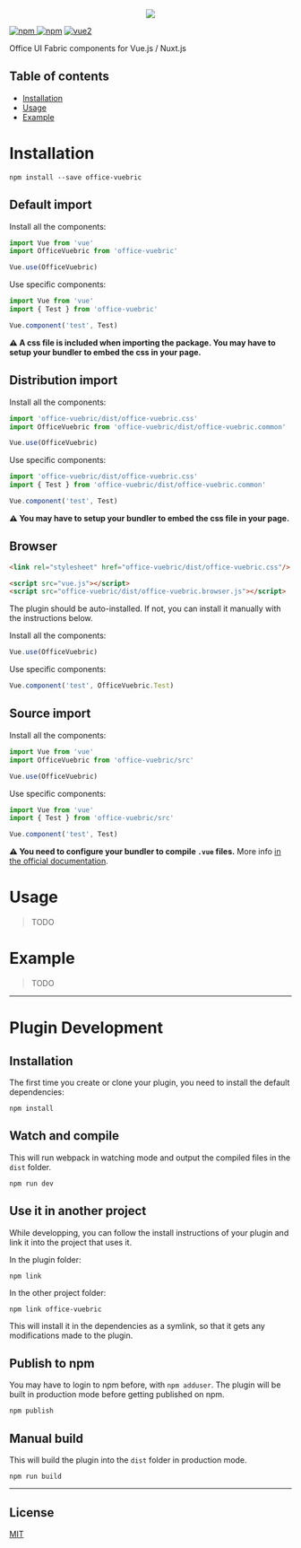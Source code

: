 <div style="text-align:center"><img src="https://farm1.staticflickr.com/802/41338549771_c82551a219.jpg"/></div>

[![npm](https://img.shields.io/npm/v/office-vuebric.svg) ![npm](https://img.shields.io/npm/dm/office-vuebric.svg)](https://www.npmjs.com/package/office-vuebric)
[![vue2](https://img.shields.io/badge/vue-2.x-brightgreen.svg)](https://vuejs.org/)

Office UI Fabric components for Vue.js / Nuxt.js

## Table of contents

- [Installation](#installation)
- [Usage](#usage)
- [Example](#example)

# Installation

```
npm install --save office-vuebric
```

## Default import

Install all the components:

```javascript
import Vue from 'vue'
import OfficeVuebric from 'office-vuebric'

Vue.use(OfficeVuebric)
```

Use specific components:

```javascript
import Vue from 'vue'
import { Test } from 'office-vuebric'

Vue.component('test', Test)
```

**⚠️ A css file is included when importing the package. You may have to setup your bundler to embed the css in your page.**

## Distribution import

Install all the components:

```javascript
import 'office-vuebric/dist/office-vuebric.css'
import OfficeVuebric from 'office-vuebric/dist/office-vuebric.common'

Vue.use(OfficeVuebric)
```

Use specific components:

```javascript
import 'office-vuebric/dist/office-vuebric.css'
import { Test } from 'office-vuebric/dist/office-vuebric.common'

Vue.component('test', Test)
```

**⚠️ You may have to setup your bundler to embed the css file in your page.**

## Browser

```html
<link rel="stylesheet" href="office-vuebric/dist/office-vuebric.css"/>

<script src="vue.js"></script>
<script src="office-vuebric/dist/office-vuebric.browser.js"></script>
```

The plugin should be auto-installed. If not, you can install it manually with the instructions below.

Install all the components:

```javascript
Vue.use(OfficeVuebric)
```

Use specific components:

```javascript
Vue.component('test', OfficeVuebric.Test)
```

## Source import

Install all the components:

```javascript
import Vue from 'vue'
import OfficeVuebric from 'office-vuebric/src'

Vue.use(OfficeVuebric)
```

Use specific components:

```javascript
import Vue from 'vue'
import { Test } from 'office-vuebric/src'

Vue.component('test', Test)
```

**⚠️ You need to configure your bundler to compile `.vue` files.** More info [in the official documentation](https://vuejs.org/v2/guide/single-file-components.html).

# Usage

> TODO

# Example

> TODO

---

# Plugin Development

## Installation

The first time you create or clone your plugin, you need to install the default dependencies:

```
npm install
```

## Watch and compile

This will run webpack in watching mode and output the compiled files in the `dist` folder.

```
npm run dev
```

## Use it in another project

While developping, you can follow the install instructions of your plugin and link it into the project that uses it.

In the plugin folder:

```
npm link
```

In the other project folder:

```
npm link office-vuebric
```

This will install it in the dependencies as a symlink, so that it gets any modifications made to the plugin.

## Publish to npm

You may have to login to npm before, with `npm adduser`. The plugin will be built in production mode before getting published on npm.

```
npm publish
```

## Manual build

This will build the plugin into the `dist` folder in production mode.

```
npm run build
```

---

## License

[MIT](http://opensource.org/licenses/MIT)
